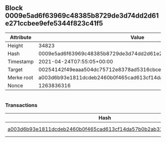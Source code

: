 ## Block 0009e5ad6f63969c48385b8729de3d74dd2d61e271ccbee9efe5344f823c41f5

Attribute | Value
--- | ---
Height | 34823
Hash | 0009e5ad6f63969c48385b8729de3d74dd2d61e271ccbee9efe5344f823c41f5
Timestamp | 2021-04-24T07:55:05+00:00
Target | 00254142f49eaaa504dc75712e8378ad5316cbcead634704b3734b6271167cc4
Merke root | a003d6b93e1811dcdeb2460b0f465cad613cf14da57b0b2ab31edfb43d05530c
Nonce | 1263836316

```

```

### Transactions

Hash | Amount
--- | ---
[a003d6b93e1811dcdeb2460b0f465cad613cf14da57b0b2ab31edfb43d05530c](a003d6b93e1811dcdeb2460b0f465cad613cf14da57b0b2ab31edfb43d05530c.md) | 10.00000000 SKEPTI 
